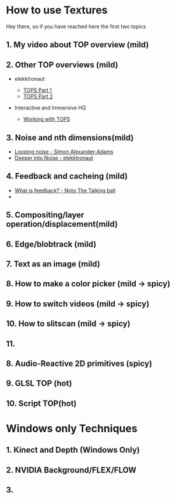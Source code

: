 # How to use Textures
Hey there, so if you have reached here the first two topics

## 1. My video about TOP overview (mild)

## 2. Other TOP overviews (mild)
 - elekktronaut 
    - [TOPS Part 1](https://www.youtube.com/watch?v=gVAPBqdUcgs&list=PLFrhecWXVn5862cxJgysq9PYSjLdfNiHz&index=9)
    - [TOPS Part 2](https://www.youtube.com/watch?v=DzD2ilLO-9Q&list=PLFrhecWXVn5862cxJgysq9PYSjLdfNiHz&index=10) 

- Interactive and Immersive HQ
    - [Working with TOPS](https://www.youtube.com/watch?v=xsXBO6JQVWU&t=28s)

## 3.  Noise and nth dimensions(mild)

- [Looping noise - Simon Alexander-Adams](https://www.youtube.com/watch?v=TGYO1WcT5ys&t=1290s)
- [Deeper into Noise - elekktronaut](https://www.youtube.com/watch?v=PIoq2BFtMAc&t=1192s)  
## 4. Feedback and cacheing (mild) 
 - [What is feedback? - Noto The Talking ball](https://www.youtube.com/watch?v=83K3QEK6Iv0)
 - 
## 5. Compositing/layer operation/displacement(mild)
## 6. Edge/blobtrack (mild)
## 7. Text as an image (mild)
## 8. How to make a color picker (mild -> spicy)
## 9. How to switch videos (mild -> spicy)
## 10. How to slitscan (mild -> spicy)
## 11.

## 8. Audio-Reactive 2D primitives (spicy)
## 9. GLSL TOP (hot)
## 10. Script TOP(hot)
# Windows only Techniques
## 1.  Kinect and Depth (Windows Only)
## 2. NVIDIA Background/FLEX/FLOW
## 3. 




